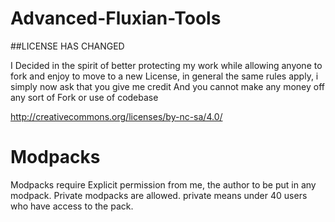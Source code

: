 Advanced-Fluxian-Tools
======================
##LICENSE HAS CHANGED

I Decided in the spirit of better protecting my work while allowing anyone to fork and enjoy
to move to a new License, in general the same rules apply, i simply now ask that you give me credit
And you cannot make any money off any sort of Fork or use of codebase

http://creativecommons.org/licenses/by-nc-sa/4.0/

Modpacks
========

Modpacks require Explicit permission from me, the author to be put in any modpack.
Private modpacks are allowed. private means under 40 users who have access to the pack.
